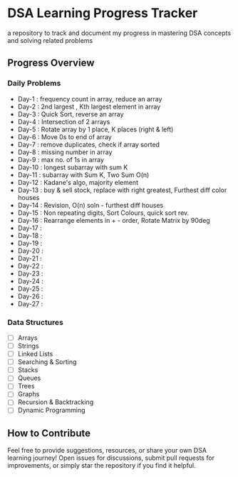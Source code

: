 # DSA Learning Progress Tracker 
a repository to track and document my progress in mastering DSA concepts and solving related problems  

  

## Progress Overview  

### Daily Problems  

- Day-1 : frequency count in array, reduce an array
- Day-2 : 2nd largest , Kth largest element in array
- Day-3 : Quick Sort, reverse an array
- Day-4 : Intersection of 2 arrays
- Day-5 : Rotate array by 1 place, K places (right & left)
- Day-6 : Move 0s to end of array 
- Day-7 : remove duplicates, check if array sorted
- Day-8 : missing number in array
- Day-9 : max no. of 1s in array
- Day-10 : longest subarray with sum K
- Day-11 : subarray with Sum K, Two Sum O(n)
- Day-12 : Kadane's algo, majority element
- Day-13 : buy & sell stock, replace with right greatest, Furthest diff color houses
- Day-14 : Revision, O(n) soln - furthest diff houses
- Day-15 : Non repeating digits, Sort Colours, quick sort rev.
- Day-16 : Rearrange elements in + - order, Rotate Matrix by 90deg
- Day-17 :
- Day-18 :
- Day-19 :
- Day-20 :
- Day-21 :
- Day-22 :
- Day-23 :
- Day-24 :
- Day-25 :
- Day-26 :
- Day-27 :

### Data Structures

- [ ] Arrays
- [ ] Strings
- [ ] Linked Lists
- [ ] Searching & Sorting
- [ ] Stacks
- [ ] Queues
- [ ] Trees
- [ ] Graphs
- [ ] Recursion & Backtracking
- [ ] Dynamic Programming

## How to Contribute

Feel free to provide suggestions, resources, or share your own DSA learning journey! Open issues for discussions, submit pull requests for improvements, or simply star the repository if you find it helpful.

